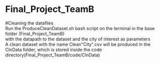 # Final_Project_TeamB

#Cleaning the datafiles  
Run the ProduceCleanDataset.sh bash script on the terminal in the base folder (Final_Project_TeamB)  
with the datapath to the dataset and the city of interest as parameters  
A clean dataset with the name Clean"City".csv will be produced in the ClnData folder, which is stored inside the  code directory(Final_Project_TeamB/code/ClnData)
